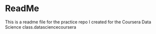 # ReadMe
This is a readme file for the practice repo I created for the Coursera Data Science class.datasciencecoursera
